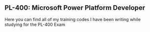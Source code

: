 ## PL-400: Microsoft Power Platform Developer

 Here you can find all of my training codes I have been writing while studying for the PL-400 Exam
